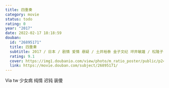 ```yaml
---
title: 四重奏
category: movie
status: todo
rating: 0
year: "2017"
date: 2022-02-17 18:18:59
douban:
  id: "26895171"
  title: 四重奏
  subtitle: 2017 / 日本 / 剧情 爱情 悬疑 / 土井裕泰 金子文纪 坪井敏雄 / 松隆子 满岛光
  rating: 9.1
  cover: https://img1.doubanio.com/view/photo/m_ratio_poster/public/p2413247968.jpg
  link: https://movie.douban.com/subject/26895171/
---
```


Via tw 少女病 纯情 迟钝 装傻